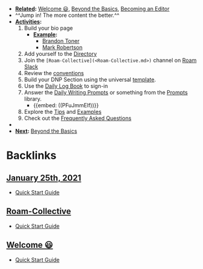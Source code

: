 - **[Related](<Related.md>):** [Welcome 😃](<Welcome 😃.md>), [Beyond the Basics](<Beyond the Basics.md>), [Becoming an Editor](<Becoming an Editor.md>)
- ^^Jump in! The more content the better.^^ 
- **[Activities](<Activities.md>):** 
    1. Build your bio page 
        - **[Example](<Example.md>):**
            - [Brandon Toner](<Brandon Toner.md>)
            - [Mark Robertson](<Mark Robertson.md>)
    2. Add yourself to the [Directory](<Directory.md>)
    3. Join the `[Roam-Collective](<Roam-Collective.md>)` channel on [Roam Slack](<Roam Slack.md>)
    4. Review the [conventions]([Conventions](<Conventions.md>))
    5. Build your DNP Section using the universal [template](((qONZuXh3Y))). 
    6. Use the [Daily Log Book](<Daily Log Book.md>) to sign-in
    7. Answer the [Daily Writing Prompts](<Daily Writing Prompts.md>) or something from the [Prompts](<Prompts.md>) library.
        - {{embed: ((PFuJmmElf))}}
    8. Explore the [Tips](<Tips.md>) and [Examples]([Example](<Example.md>))
    9. Check out the [Frequently Asked Questions](<Frequently Asked Questions.md>)
- 
- **[Next](<Next.md>):** [Beyond the Basics](<Beyond the Basics.md>)

# Backlinks
## [January 25th, 2021](<January 25th, 2021.md>)
- [Quick Start Guide](<Quick Start Guide.md>)

## [Roam-Collective](<Roam-Collective.md>)
- [Quick Start Guide](<Quick Start Guide.md>)

## [Welcome 😃](<Welcome 😃.md>)
- [Quick Start Guide](<Quick Start Guide.md>)

